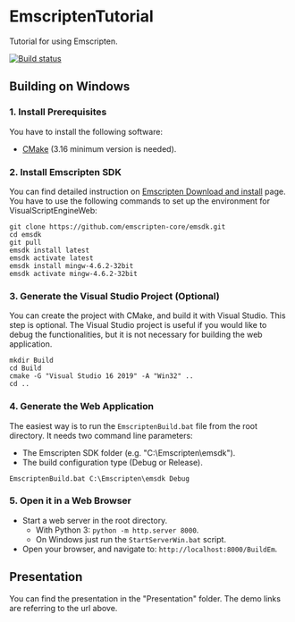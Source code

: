 # EmscriptenTutorial

Tutorial for using Emscripten.

[![Build status](https://ci.appveyor.com/api/projects/status/g3bih5yhlu9hsrko?svg=true)](https://ci.appveyor.com/project/kovacsv/emscriptentutorial)

## Building on Windows

### 1. Install Prerequisites

You have to install the following software:
- [CMake](https://cmake.org) (3.16 minimum version is needed).

### 2. Install Emscripten SDK

You can find detailed instruction on [Emscripten Download and install](https://emscripten.org/docs/getting_started/downloads.html) page. You have to use the following commands to set up the environment for VisualScriptEngineWeb:

```
git clone https://github.com/emscripten-core/emsdk.git
cd emsdk
git pull
emsdk install latest
emsdk activate latest
emsdk install mingw-4.6.2-32bit
emsdk activate mingw-4.6.2-32bit
```

### 3. Generate the Visual Studio Project (Optional)

You can create the project with CMake, and build it with Visual Studio. This step is optional. The Visual Studio project is useful if you would like to debug the functionalities, but it is not necessary for building the web application.

```
mkdir Build
cd Build
cmake -G "Visual Studio 16 2019" -A "Win32" ..
cd ..
```

### 4. Generate the Web Application

The easiest way is to run the `EmscriptenBuild.bat` file from the root directory. It needs two command line parameters:
- The Emscripten SDK folder (e.g. "C:\Emscripten\emsdk").
- The build configuration type (Debug or Release).

```
EmscriptenBuild.bat C:\Emscripten\emsdk Debug
```

### 5. Open it in a Web Browser

- Start a web server in the root directory.
  - With Python 3: `python -m http.server 8000`.
  - On Windows just run the `StartServerWin.bat` script.
- Open your browser, and navigate to: `http://localhost:8000/BuildEm`.


## Presentation

You can find the presentation in the "Presentation" folder. The demo links are referring to the url above.
